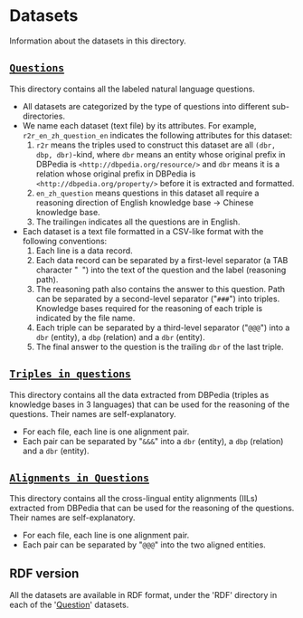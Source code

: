 
# Datasets
Information about the datasets in this directory. 

  ## [`Questions`](Questions) 
  This directory contains all the labeled natural language questions. 
 - All datasets are categorized by the type of questions into different sub-directories.
 - We name each dataset (text file) by its attributes. For example,  `r2r_en_zh_question_en` indicates the following attributes for this dataset:
	1. `r2r` means the triples used to construct this dataset are all `(dbr, dbp, dbr)`-kind, where `dbr` means an entity whose original prefix in DBPedia is `<http://dbpedia.org/resource/>` and `dbr` means it is a relation whose original prefix in DBPedia is `<http://dbpedia.org/property/>` before it is extracted and formatted.
	2. `en_zh_question` means questions in this dataset all require a reasoning direction of English knowledge base -> Chinese knowledge base.
	3. The trailing`en` indicates all the questions are in English.
 - Each dataset is a text file formatted in a CSV-like format with the following conventions:
	1. Each line is a data record.
	2. Each data record can be separated by a first-level separator (a TAB character "`	`") into the text of the question and the label (reasoning path).
	3. The reasoning path also contains the answer to this question. Path can be separated by a second-level separator ("`###`") into triples. Knowledge bases required for the reasoning of each triple is indicated by the file name.
	4. Each triple can be separated by a third-level separator ("`@@@`") into a `dbr` (entity), a `dbp` (relation) and a `dbr` (entity).
	5. The final answer to the question is the trailing `dbr` of the last triple.
## [`Triples_in_questions`](Triples_in_questions)
This directory contains all the data extracted from DBPedia (triples as knowledge bases in 3 languages) that can be used for the reasoning of the questions. Their names are self-explanatory.
 - For each file, each line is one alignment pair.
 - Each pair can be separated by "`&&&`" into a `dbr` (entity), a `dbp` (relation) and a `dbr` (entity).
## [`Alignments_in_Questions`](Alignments_in_Questions)
This directory contains all the cross-lingual entity alignments (IILs) extracted from DBPedia that can be used for the reasoning of the questions. Their names are self-explanatory.
 - For each file, each line is one alignment pair.
 - Each pair can be separated by "`@@@`" into the two aligned entities.

## RDF version
All the datasets are available in RDF format, under the 'RDF' directory in each of the '[Question](Questions)' datasets.
